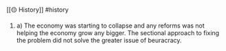 [[🟡 History]] #history 

1) a) The economy was starting to collapse and any reforms was not helping the economy grow any bigger. The sectional approach to fixing the problem did not solve the greater issue of beuracracy. 